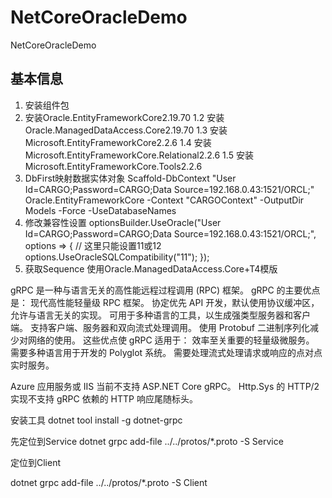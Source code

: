 # NetCoreOracleDemo
NetCoreOracleDemo
## 基本信息
1. 安装组件包
  1. 安装Oracle.EntityFrameworkCore2.19.70
1.2 安装Oracle.ManagedDataAccess.Core2.19.70
1.3 安装Microsoft.EntityFrameworkCore2.2.6
1.4 安装Microsoft.EntityFrameworkCore.Relational2.2.6
1.5 安装Microsoft.EntityFrameworkCore.Tools2.2.6
2. DbFirst映射数据实体对象
Scaffold-DbContext "User Id=CARGO;Password=CARGO;Data Source=192.168.0.43:1521/ORCL;" Oracle.EntityFrameworkCore -Context "CARGOContext"  -OutputDir Models -Force -UseDatabaseNames
3. 修改兼容性设置
optionsBuilder.UseOracle("User Id=CARGO;Password=CARGO;Data Source=192.168.0.43:1521/ORCL;", options =>
{
	// 这里只能设置11或12
	options.UseOracleSQLCompatibility("11");
});
4. 获取Sequence
使用Oracle.ManagedDataAccess.Core+T4模版

gRPC 是一种与语言无关的高性能远程过程调用 (RPC) 框架。
gRPC 的主要优点是：
现代高性能轻量级 RPC 框架。
协定优先 API 开发，默认使用协议缓冲区，允许与语言无关的实现。
可用于多种语言的工具，以生成强类型服务器和客户端。
支持客户端、服务器和双向流式处理调用。
使用 Protobuf 二进制序列化减少对网络的使用。
这些优点使 gRPC 适用于：
效率至关重要的轻量级微服务。
需要多种语言用于开发的 Polyglot 系统。
需要处理流式处理请求或响应的点对点实时服务。

Azure 应用服务或 IIS 当前不支持 ASP.NET Core gRPC。 Http.Sys 的 HTTP/2 实现不支持 gRPC 依赖的 HTTP 响应尾随标头。

安装工具
dotnet tool install -g dotnet-grpc

先定位到Service
dotnet grpc add-file ../../protos/*.proto -S Service

定位到Client

dotnet grpc add-file ../../protos/*.proto -S Client